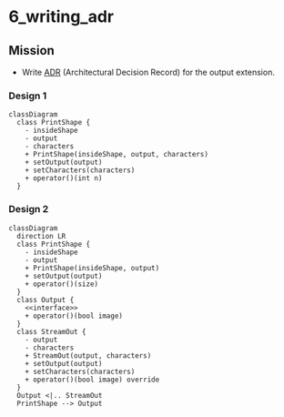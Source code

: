 # 6_writing_adr

## Mission
* Write [ADR](https://adr.github.io/) (Architectural Decision Record) for the output extension.

### Design 1
```mermaid
classDiagram
  class PrintShape {
    - insideShape
    - output
    - characters
    + PrintShape(insideShape, output, characters)
    + setOutput(output)
    + setCharacters(characters)
    + operator()(int n)
  }
```

### Design 2
```mermaid
classDiagram
  direction LR
  class PrintShape {
    - insideShape
    - output
    + PrintShape(insideShape, output)
    + setOutput(output)
    + operator()(size)
  }
  class Output {
    <<interface>>
    + operator()(bool image)
  }
  class StreamOut {
    - output
    - characters
    + StreamOut(output, characters)
    + setOutput(output)
    + setCharacters(characters)
    + operator()(bool image) override
  }
  Output <|.. StreamOut
  PrintShape --> Output

```
